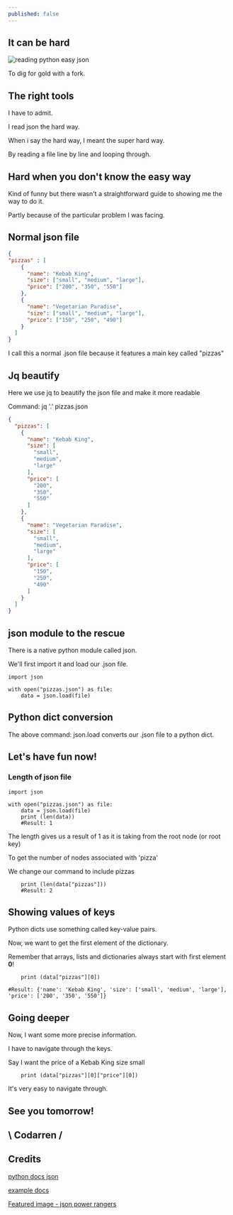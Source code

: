 ```yaml
---
published: false
---
```

## It can be hard
![reading python easy json](https://github.com/codarrenvelvindron/codarrenvelvindron.github.io/raw/master/images/mmpr-rg-jason.jpg)

To dig for gold with a fork.

## The right tools
I have to admit.

I read json the hard way.

When i say the hard way, I meant the super hard way.

By reading a file line by line and looping through.

## Hard when you don't know the easy way
Kind of funny but there wasn't a straightforward guide to showing me the way to do it.

Partly because of the particular problem I was facing.

## Normal json file
```json
{
"pizzas" : [
	{
      "name": "Kebab King",
      "size": ["small", "medium", "large"],
      "price": ["200", "350", "550"]
    },
	{
      "name": "Vegetarian Paradise",
      "size": ["small", "medium", "large"],
      "price": ["150", "250", "490"]
    }
  ]
} 
```
I call this a normal .json file because it features a main key called "pizzas"


## Jq beautify
Here we use jq to beautify the json file and make it more readable

Command: jq '.' pizzas.json
```json
{
  "pizzas": [
    {
      "name": "Kebab King",
      "size": [
        "small",
        "medium",
        "large"
      ],
      "price": [
        "200",
        "350",
        "550"
      ]
    },
    {
      "name": "Vegetarian Paradise",
      "size": [
        "small",
        "medium",
        "large"
      ],
      "price": [
        "150",
        "250",
        "490"
      ]
    }
  ]
}

```
## json module to the rescue
There is a native python module called json.

We'll first import it and load our .json file.
```
import json

with open("pizzas.json") as file:
    data = json.load(file)
```

## Python dict conversion
The above command: json.load converts our .json file to a python dict.

## Let's have fun now!
### Length of json file

```
import json

with open("pizzas.json") as file:
    data = json.load(file)
    print (len(data))
    #Result: 1
```
The length gives us a result of 1 as it is taking from the root node (or root key)

To get the number of nodes associated with 'pizza'

We change our command to include pizzas

```
    print (len(data["pizzas"]))
    #Result: 2

```

## Showing values of keys
Python dicts use something called key-value pairs.

Now, we want to get the first element of the dictionary.

Remember that arrays, lists and dictionaries always start with first element **0**!

```
    print (data["pizzas"][0])

#Result: {'name': 'Kebab King', 'size': ['small', 'medium', 'large'], 'price': ['200', '350', '550']}

```

## Going deeper
Now, I want some more precise information.

I have to navigate through the keys.

Say I want the price of a Kebab King size small

```
    print (data["pizzas"][0]["price"][0])
```
It's very easy to navigate through.

## See you tomorrow!

## \ Codarren /

## Credits
[python docs json](https://docs.python.org/3/library/json.html)

[example docs](https://www.freecodecamp.org/news/python-read-json-file-how-to-load-json-from-a-file-and-parse-dumps/)

[Featured image - json power rangers](http://rangercentral.com/database/1993_mightymorphin/images/mmpr-rg-jason.jpg)
